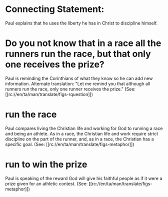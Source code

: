 # Connecting Statement:

Paul explains that he uses the liberty he has in Christ to discipline himself.

# Do you not know that in a race all the runners run the race, but that only one receives the prize?

Paul is reminding the Corinthians of what they know so he can add new information. Alternate translation: "Let me remind you that although all runners run the race, only one runner receives the prize." (See: [[rc://en/ta/man/translate/figs-rquestion]])

# run the race

Paul compares living the Christian life and working for God to running a race and being an athlete. As in a race, the Christian life and work require strict discipline on the part of the runner, and, as in a race, the Christian has a specific goal. (See: [[rc://en/ta/man/translate/figs-metaphor]])

# run to win the prize

Paul is speaking of the reward God will give his faithful people as if it were a prize given for an athletic contest. (See: [[rc://en/ta/man/translate/figs-metaphor]])

